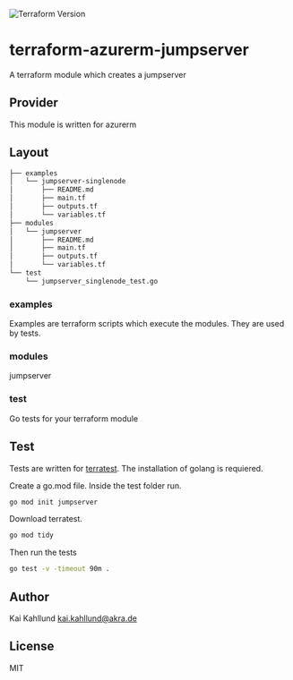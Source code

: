 ![Terraform Version](https://img.shields.io/badge/terraform-0.12.12-blue.svg)


terraform-azurerm-jumpserver
================================================================

A terraform module which creates a jumpserver

Provider
--------

This module is written for azurerm

Layout
------

```sh
├── examples
│   └── jumpserver-singlenode
│       ├── README.md
│       ├── main.tf
│       ├── outputs.tf
│       └── variables.tf
├── modules
│   └── jumpserver
│       ├── README.md
│       ├── main.tf
│       ├── outputs.tf
│       └── variables.tf
└── test
    └── jumpserver_singlenode_test.go
```

### examples
Examples are terraform scripts which execute the modules. They are used by tests.

### modules
jumpserver
  
### test
Go tests for your terraform module

Test
----
Tests are written for [terratest](https://github.com/gruntwork-io/terratest).
The installation of golang is requiered.

Create a go.mod file. Inside the test folder run.
```sh
go mod init jumpserver
```

Download terratest.
```sh
go mod tidy
```

Then run the tests
```sh
go test -v -timeout 90m .
```
<!-- ### install golang -->

Author
------
Kai Kahllund <kai.kahllund@akra.de>

License
-------
MIT